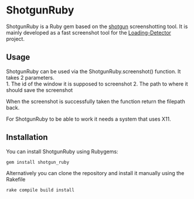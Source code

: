# ShotgunRuby

ShotgunRuby is a Ruby gem based on the [shotgun](https://github.com/neXromancers/shotgun) screenshotting tool. It is mainly developed as a fast screenshot tool for the [Loading-Detector](https://github.com/jm591/screenshot_comparison) project. 


## Usage

ShotgunRuby can be used via the ShotgunRuby.screenshot() function.
It takes 2 parameters.  
    1. The id of the window it is supposed to screenshot
    2. The path to where it should save the screenshot

When the screenshot is successfully taken the function return the filepath back.

For ShotgunRuby to be able to work it needs a system that uses X11.


## Installation

You can install ShotgunRuby using Rubygems:
```bash
gem install shotgun_ruby
```

Alternatively you can clone the repository and install it manually using the Rakefile
```bash
rake compile build install
```